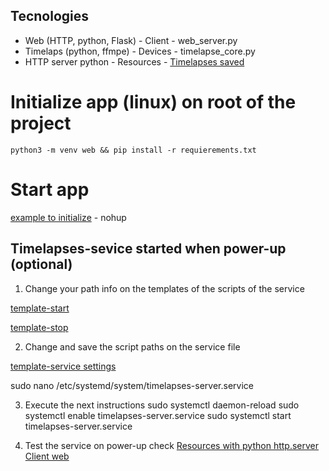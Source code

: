 ## Tecnologies
- Web (HTTP, python, Flask) - Client - web_server.py
- Timelaps (python, ffmpe) - Devices - timelapse_core.py
- HTTP server python - Resources - [Timelapses saved](./resources)

# Initialize app (linux) on root of the project
`python3 -m venv web && pip install -r requierements.txt`

# Start app
[example to initialize](./automation/timelapse_start.sh) - nohup

## Timelapses-sevice started when power-up (optional)
1. Change your path info on the templates of the scripts of the service

[template-start](./automation/timelapse_start.sh)

[template-stop](./automation/timelapse_stop.sh)

2. Change and save the script paths on the service file

[template-service settings](./automation/timelapses-server.service)

sudo nano /etc/systemd/system/timelapses-server.service

3. Execute the next instructions
sudo systemctl daemon-reload
sudo systemctl enable timelapses-server.service
sudo systemctl start timelapses-server.service

4. Test the service on power-up check
[Resources with python http.server](http://<ip>:8000)
[Client web](http://<ip>:5000)
